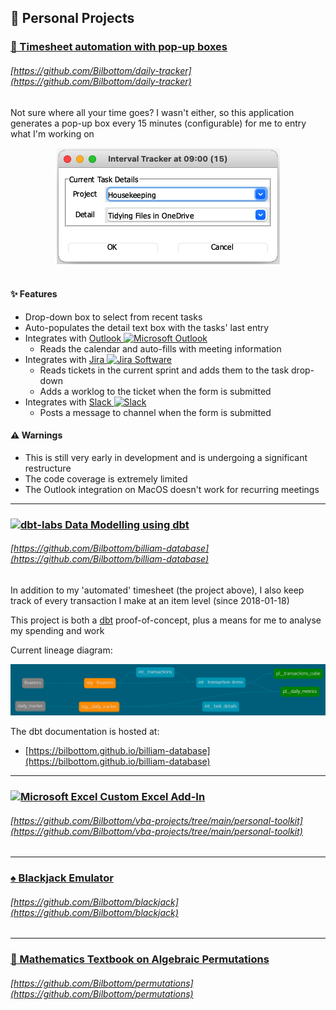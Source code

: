 🚀 Personal Projects
---

### [📝 Timesheet automation with pop-up boxes](https://github.com/Bilbottom/daily-tracker)

###### [https://github.com/Bilbottom/daily-tracker](https://github.com/Bilbottom/daily-tracker)

Not sure where all your time goes? I wasn't either, so this application generates a pop-up box every 15 minutes (configurable) for me to entry what I'm working on

<div style="text-align: center;">

<img alt="pop-up-box" src="https://raw.githubusercontent.com/Bilbottom/daily-tracker/main/tracker-form-tkinter.png"/>

</div>
<br>

#### ✨ Features

- Drop-down box to select from recent tasks
- Auto-populates the detail text box with the tasks' last entry
- Integrates with [Outlook <img alt="Microsoft Outlook" height="14px" src="https://outlook.live.com/favicon.ico"/>](https://outlook.live.com/owa/)
  - Reads the calendar and auto-fills with meeting information
- Integrates with [Jira <img alt="Jira Software" height="12px" src="https://example.atlassian.net/favicon.ico">](https://www.atlassian.com/software/jira)
  - Reads tickets in the current sprint and adds them to the task drop-down
  - Adds a worklog to the ticket when the form is submitted
- Integrates with [Slack <img alt="Slack" height="12px" src="https://slack.com/favicon.ico"/>](https://slack.com/)
  - Posts a message to channel when the form is submitted


#### ⚠️ Warnings

- This is still very early in development and is undergoing a significant restructure
- The code coverage is extremely limited
- The Outlook integration on MacOS doesn't work for recurring meetings


---

### [<img alt="dbt-labs" height="15px" src="https://www.getdbt.com/favicon.ico"> Data Modelling using dbt](https://github.com/Bilbottom/billiam-database)

###### [https://github.com/Bilbottom/billiam-database](https://github.com/Bilbottom/billiam-database)

In addition to my 'automated' timesheet (the project above), I also keep track of every transaction I make at an item level (since 2018-01-18)

This project is both a [dbt](https://www.getdbt.com/) proof-of-concept, plus a means for me to analyse my spending and work

Current lineage diagram:

<img alt="lineage-diagrams" src="https://raw.githubusercontent.com/Bilbottom/billiam-database/main/src/assets/dbt-dag.png"/>

The dbt documentation is hosted at:

- [https://bilbottom.github.io/billiam-database](https://bilbottom.github.io/billiam-database)


---

### [<img alt="Microsoft Excel" height="15px" src="https://www.microsoft.com/favicon.ico"> Custom Excel Add-In](https://github.com/Bilbottom/vba-projects/tree/main/personal-toolkit)

###### [https://github.com/Bilbottom/vba-projects/tree/main/personal-toolkit](https://github.com/Bilbottom/vba-projects/tree/main/personal-toolkit)


---

### [♠️ Blackjack Emulator](https://github.com/Bilbottom/blackjack)

###### [https://github.com/Bilbottom/blackjack](https://github.com/Bilbottom/blackjack)


---

### [🔁 Mathematics Textbook on Algebraic Permutations](https://github.com/Bilbottom/permutations)

###### [https://github.com/Bilbottom/permutations](https://github.com/Bilbottom/permutations)
